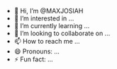 - 👋 Hi, I’m @MAXJOSIAH
- 👀 I’m interested in ...
- 🌱 I’m currently learning ...
- 💞️ I’m looking to collaborate on ...
- 📫 How to reach me ...
- 😄 Pronouns: ...
- ⚡ Fun fact: ...

<!---
MAXJOSIAH/MAXJOSIAH is a ✨ special ✨ repository because its `README.md` (this file) appears on your GitHub profile.
You can click the Preview link to take a look at your changes.
--->
